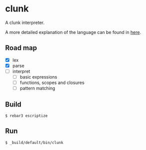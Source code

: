 clunk
=====

A clunk interpreter. 

A more detailed explanation of the language can be found in [here](./language.md). 

Road map
--------
- [x] lex
- [x] parse
- [ ] interpret
  - [ ] basic expressions
  - [ ] functions, scopes and closures
  - [ ] pattern matching

Build
-----

    $ rebar3 escriptize

Run
---

    $ _build/default/bin/clunk
